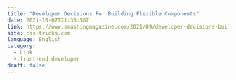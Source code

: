 ```yaml
---
title: "Developer Decisions For Building Flexible Components"
date: 2021-10-07T21:33:58Z
link: https://www.smashingmagazine.com/2021/09/developer-decisions-building-flexible-components/?utm_medium=RSS&utm_source=news.12bit.vn
site: css-tricks.com
language: English
category:
  - Link
  - front-end developer
draft: false
---
```

